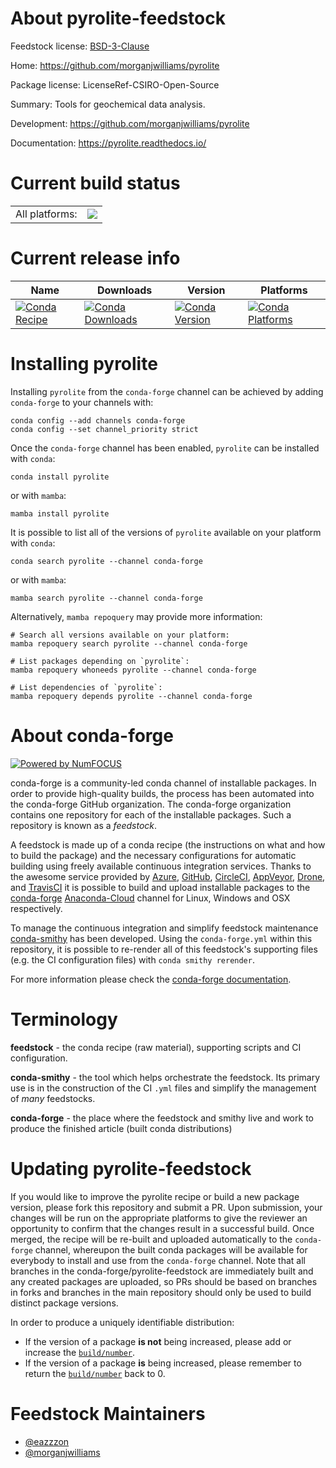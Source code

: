 About pyrolite-feedstock
========================

Feedstock license: [BSD-3-Clause](https://github.com/conda-forge/pyrolite-feedstock/blob/main/LICENSE.txt)

Home: https://github.com/morganjwilliams/pyrolite

Package license: LicenseRef-CSIRO-Open-Source

Summary: Tools for geochemical data analysis.

Development: https://github.com/morganjwilliams/pyrolite

Documentation: https://pyrolite.readthedocs.io/

Current build status
====================


<table><tr><td>All platforms:</td>
    <td>
      <a href="https://dev.azure.com/conda-forge/feedstock-builds/_build/latest?definitionId=14933&branchName=main">
        <img src="https://dev.azure.com/conda-forge/feedstock-builds/_apis/build/status/pyrolite-feedstock?branchName=main">
      </a>
    </td>
  </tr>
</table>

Current release info
====================

| Name | Downloads | Version | Platforms |
| --- | --- | --- | --- |
| [![Conda Recipe](https://img.shields.io/badge/recipe-pyrolite-green.svg)](https://anaconda.org/conda-forge/pyrolite) | [![Conda Downloads](https://img.shields.io/conda/dn/conda-forge/pyrolite.svg)](https://anaconda.org/conda-forge/pyrolite) | [![Conda Version](https://img.shields.io/conda/vn/conda-forge/pyrolite.svg)](https://anaconda.org/conda-forge/pyrolite) | [![Conda Platforms](https://img.shields.io/conda/pn/conda-forge/pyrolite.svg)](https://anaconda.org/conda-forge/pyrolite) |

Installing pyrolite
===================

Installing `pyrolite` from the `conda-forge` channel can be achieved by adding `conda-forge` to your channels with:

```
conda config --add channels conda-forge
conda config --set channel_priority strict
```

Once the `conda-forge` channel has been enabled, `pyrolite` can be installed with `conda`:

```
conda install pyrolite
```

or with `mamba`:

```
mamba install pyrolite
```

It is possible to list all of the versions of `pyrolite` available on your platform with `conda`:

```
conda search pyrolite --channel conda-forge
```

or with `mamba`:

```
mamba search pyrolite --channel conda-forge
```

Alternatively, `mamba repoquery` may provide more information:

```
# Search all versions available on your platform:
mamba repoquery search pyrolite --channel conda-forge

# List packages depending on `pyrolite`:
mamba repoquery whoneeds pyrolite --channel conda-forge

# List dependencies of `pyrolite`:
mamba repoquery depends pyrolite --channel conda-forge
```


About conda-forge
=================

[![Powered by
NumFOCUS](https://img.shields.io/badge/powered%20by-NumFOCUS-orange.svg?style=flat&colorA=E1523D&colorB=007D8A)](https://numfocus.org)

conda-forge is a community-led conda channel of installable packages.
In order to provide high-quality builds, the process has been automated into the
conda-forge GitHub organization. The conda-forge organization contains one repository
for each of the installable packages. Such a repository is known as a *feedstock*.

A feedstock is made up of a conda recipe (the instructions on what and how to build
the package) and the necessary configurations for automatic building using freely
available continuous integration services. Thanks to the awesome service provided by
[Azure](https://azure.microsoft.com/en-us/services/devops/), [GitHub](https://github.com/),
[CircleCI](https://circleci.com/), [AppVeyor](https://www.appveyor.com/),
[Drone](https://cloud.drone.io/welcome), and [TravisCI](https://travis-ci.com/)
it is possible to build and upload installable packages to the
[conda-forge](https://anaconda.org/conda-forge) [Anaconda-Cloud](https://anaconda.org/)
channel for Linux, Windows and OSX respectively.

To manage the continuous integration and simplify feedstock maintenance
[conda-smithy](https://github.com/conda-forge/conda-smithy) has been developed.
Using the ``conda-forge.yml`` within this repository, it is possible to re-render all of
this feedstock's supporting files (e.g. the CI configuration files) with ``conda smithy rerender``.

For more information please check the [conda-forge documentation](https://conda-forge.org/docs/).

Terminology
===========

**feedstock** - the conda recipe (raw material), supporting scripts and CI configuration.

**conda-smithy** - the tool which helps orchestrate the feedstock.
                   Its primary use is in the construction of the CI ``.yml`` files
                   and simplify the management of *many* feedstocks.

**conda-forge** - the place where the feedstock and smithy live and work to
                  produce the finished article (built conda distributions)


Updating pyrolite-feedstock
===========================

If you would like to improve the pyrolite recipe or build a new
package version, please fork this repository and submit a PR. Upon submission,
your changes will be run on the appropriate platforms to give the reviewer an
opportunity to confirm that the changes result in a successful build. Once
merged, the recipe will be re-built and uploaded automatically to the
`conda-forge` channel, whereupon the built conda packages will be available for
everybody to install and use from the `conda-forge` channel.
Note that all branches in the conda-forge/pyrolite-feedstock are
immediately built and any created packages are uploaded, so PRs should be based
on branches in forks and branches in the main repository should only be used to
build distinct package versions.

In order to produce a uniquely identifiable distribution:
 * If the version of a package **is not** being increased, please add or increase
   the [``build/number``](https://docs.conda.io/projects/conda-build/en/latest/resources/define-metadata.html#build-number-and-string).
 * If the version of a package **is** being increased, please remember to return
   the [``build/number``](https://docs.conda.io/projects/conda-build/en/latest/resources/define-metadata.html#build-number-and-string)
   back to 0.

Feedstock Maintainers
=====================

* [@eazzzon](https://github.com/eazzzon/)
* [@morganjwilliams](https://github.com/morganjwilliams/)

